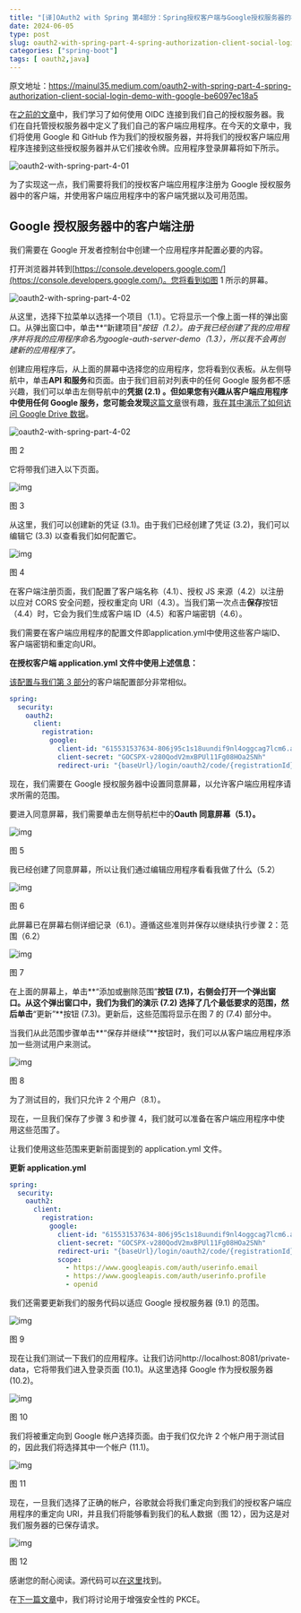 ```yaml
---
title: "[译]OAuth2 with Spring 第4部分：Spring授权客户端与Google授权服务器的社交登录演示"
date: 2024-06-05
type: post
slug: oauth2-with-spring-part-4-spring-authorization-client-social-login-demo-with-google
categories: ["spring-boot"]
tags: [ oauth2,java]
---
```


原文地址：<https://mainul35.medium.com/oauth2-with-spring-part-4-spring-authorization-client-social-login-demo-with-google-be6097ec18a5>



在[之前的文章](/posts/2024/06/05/oauth2-with-spring-part-3-authorizing-oidc-client-with-via-authorization-code-grant-from-spring/)中，我们学习了如何使用 OIDC 连接到我们自己的授权服务器。我们在自托管授权服务器中定义了我们自己的客户端应用程序。在今天的文章中，我们将使用 Google 和 GitHub 作为我们的授权服务器，并将我们的授权客户端应用程序连接到这些授权服务器并从它们接收令牌。应用程序登录屏幕将如下所示。

![oauth2-with-spring-part-4-01](/images/oauth2-with-spring-part-4-01.webp)

为了实现这一点，我们需要将我们的授权客户端应用程序注册为 Google 授权服务器中的客户端，并使用客户端应用程序中的客户端凭据以及可用范围。

## Google 授权服务器中的客户端注册

我们需要在 Google 开发者控制台中创建一个应用程序并配置必要的内容。

打开浏览器并转到[https://console.developers.google.com/](https://console.developers.google.com/)。您将看到如图 1 所示的屏幕。

![oauth2-with-spring-part-4-02](/images/oauth2-with-spring-part-4-02.webp)

从这里，选择下拉菜单以选择一个项目（1.1）。它将显示一个像上面一样的弹出窗口。从弹出窗口中，单击**“新建项目”**按钮（1.2）。由于我已经创建了我的应用程序并将我的应用程序命名为google-auth-server-demo（1.3），所以我不会再创建新的应用程序了*。*

创建应用程序后，从上面的屏幕中选择您的应用程序，您将看到仪表板。从左侧导航中，单击**API 和服务**和页面。由于我们目前对列表中的任何 Google 服务都不感兴趣，我们可以单击左侧导航中的**凭据 (2.1) 。但如果您有兴趣从客户端应用程序中使用任何 Google 服务，您可能会发现**[这篇文章](https://medium.com/@mainul35/access-google-drive-data-with-spring-boot-58caeb2885e0)很有趣，[我在其中演示了如何访问 Google Drive 数据](https://medium.com/@mainul35/access-google-drive-data-with-spring-boot-58caeb2885e0)。

![oauth2-with-spring-part-4-02](/images/oauth2-with-spring-part-4-03.webp)

图 2

它将带我们进入以下页面。

![img](/images/oauth2-with-spring-part-4-04.webp)

图 3

从这里，我们可以创建新的凭证 (3.1)。由于我们已经创建了凭证 (3.2)，我们可以编辑它 (3.3) 以查看我们如何配置它。

![img](/images/oauth2-with-spring-part-4-05.webp)

图 4

在客户端注册页面，我们配置了客户端名称（4.1）、授权 JS 来源（4.2）以注册以应对 CORS 安全问题，授权重定向 URI（4.3）。当我们第一次点击**保存**按钮（4.4）时，它会为我们生成客户端 ID（4.5）和客户端密钥（4.6）。

我们需要在客户端应用程序的配置文件即application.yml中使用这些客户端ID、客户端密钥和重定向URI。

**在授权客户端 application.yml 文件中使用上述信息：**

[该配置与我们第 3 部分](https://medium.com/@mainul35/oauth2-with-spring-part-3-authorizing-oidc-client-with-via-authorization-code-grant-from-spring-67769f9dd68a)的客户端配置部分非常相似。

```yml
spring:
  security:
    oauth2:
      client:
        registration:
          google:
            client-id: "615531537634-806j95c1s18uundif9nl4oggcag7lcm6.apps.googleusercontent.com"
            client-secret: "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"
            redirect-uri: "{baseUrl}/login/oauth2/code/{registrationId}"
```

现在，我们需要在 Google 授权服务器中设置同意屏幕，以允许客户端应用程序请求所需的范围。

要进入同意屏幕，我们需要单击左侧导航栏中的**Oauth 同意屏幕（5.1）。**

![img](/images/oauth2-with-spring-part-4-06.webp)

图 5

我已经创建了同意屏幕，所以让我们通过编辑应用程序看看我做了什么（5.2）

![img](/images/oauth2-with-spring-part-4-07.webp)

图 6

此屏幕已在屏幕右侧详细记录（6.1）。遵循这些准则并保存以继续执行步骤 2：范围（6.2）

![img](/images/oauth2-with-spring-part-4-08.webp)

图 7

在上面的屏幕上，单击**“添加或删除范围”**按钮 (7.1)，右侧会打开一个弹出窗口。从这个弹出窗口中，我们为我们的演示 (7.2) 选择了几个最低要求的范围，然后单击**“更新”**按钮 (7.3)。更新后，这些范围将显示在图 7 的 (7.4) 部分中。

当我们从此范围步骤单击**“保存并继续”**按钮时，我们可以从客户端应用程序添加一些测试用户来测试。

![img](/images/oauth2-with-spring-part-4-09.webp)

图 8

为了测试目的，我们只允许 2 个用户（8.1）。

现在，一旦我们保存了步骤 3 和步骤 4，我们就可以准备在客户端应用程序中使用这些范围了。

让我们使用这些范围来更新前面提到的 application.yml 文件。

**更新 application.yml**

```yml
spring:
  security:
    oauth2:
      client:
        registration:
          google:
            client-id: "615531537634-806j95c1s18uundif9nl4oggcag7lcm6.apps.googleusercontent.com"
            client-secret: "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"
            redirect-uri: "{baseUrl}/login/oauth2/code/{registrationId}"
            scope:
              - https://www.googleapis.com/auth/userinfo.email
              - https://www.googleapis.com/auth/userinfo.profile
              - openid
```

我们还需要更新我们的服务代码以适应 Google 授权服务器 (9.1) 的范围。

![img](/images/oauth2-with-spring-part-4-10.webp)

图 9

现在让我们测试一下我们的应用程序。让我们访问http://localhost:8081/private-data，它将带我们进入登录页面 (10.1)。从这里选择 Google 作为授权服务器 (10.2)。

![img](/images/oauth2-with-spring-part-4-11.webp)

图 10

我们将被重定向到 Google 帐户选择页面。由于我们仅允许 2 个帐户用于测试目的，因此我们将选择其中一个帐户 (11.1)。

![img](/images/oauth2-with-spring-part-4-12.webp)

图 11

现在，一旦我们选择了正确的帐户，谷歌就会将我们重定向到我们的授权客户端应用程序的重定向 URI，并且我们将能够看到我们的私人数据（图 12），因为这是对我们服务器的已保存请求。

![img](/images/oauth2-with-spring-part-4-13.webp)

图 12

感谢您的耐心阅读。源代码可以[在这里](https://github.com/mainul35/authorization-server-demo/tree/authorization-server-demo/social-login-with-third-party-auth-server/social-login-client)找到。

在[下一篇文章](/posts/2024/06/05/oauth2-with-spring-part-5-securing-your-spring-boot-application-with-pkce-for-enhanced-security/)中，我们将讨论用于增强安全性的 PKCE。

